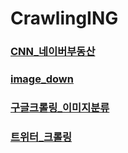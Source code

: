 # CrawlingING
### [CNN_네이버부동산](https://colab.research.google.com/github/songmoo/DataAnalysis/blob/master/CrawlingIMG/CNN_네이버부동산_크롤링.ipynb)
### [image_down](https://colab.research.google.com/github/songmoo/DataAnalysis/blob/master/CrawlingIMG/image_down.ipynb)
### [구글크롤링_이미지분류](https://colab.research.google.com/github/songmoo/DataAnalysis/blob/master/CrawlingIMG/구글크롤링_이미지분류.ipynb)
### [트위터_크롤링](https://colab.research.google.com/github/songmoo/DataAnalysis/blob/master/CrawlingIMG/트위터_크롤링.ipynb)
